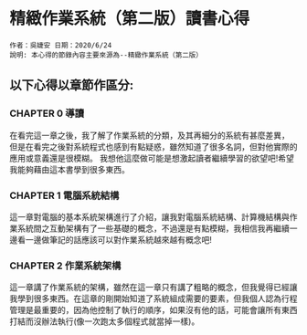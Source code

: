 # 精緻作業系統（第二版）讀書心得
```
作者：吳婕安 日期：2020/6/24
說明: 本心得的節錄內容主要來源為--精緻作業系統（第二版）
```

## 以下心得以章節作區分:

### CHAPTER 0 導讀

在看完這一章之後，我了解了作業系統的分類，及其再細分的系統有甚麼差異，
但是在看完之後對系統程式也感到有點疑惑，雖然知道了很多名詞，但對他實際的應用或意義還是很模糊。
我想他這麼做可能是想激起讀者繼續學習的欲望吧!希望我能夠藉由這本書學到很多東西。

### CHAPTER 1 電腦系統結構

這一章對電腦的基本系統架構進行了介紹，讓我對電腦系統結構、計算機結構與作業系統間之互動架構有了一些基礎的概念，不過還是有點模糊，我相信我再繼續一邊看一邊做筆記的話應該可以對作業系統越來越有概念吧!

### CHAPTER 2 作業系統架構

這一章講了作業系統的架構，雖然在這一章只有講了粗略的概念，但我覺得已經讓我學到很多東西。在這章的剛開始知道了系統組成需要的要素，但我個人認為行程管理是最重要的，因為他控制了執行的順序，如果沒有他的話，可能會讓所有東西打結而沒辦法執行(像一次跑太多個程式就當掉一樣)。

